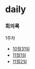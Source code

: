 # daily

### 회의록
1주차
- [10월31일](meeting/221031.md)
- [11월1일](meeting/221101.md)
- [11월2일](meeting/221102.md)

